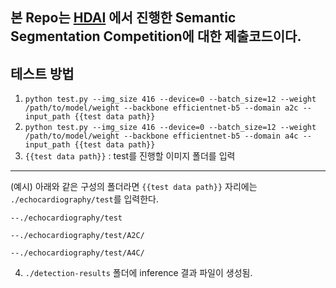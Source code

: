 본 Repo는 [HDAI](https://github.com/DatathonInfo/H.D.A.I.2021) 에서 진행한 Semantic Segmentation Competition에 대한 제출코드이다.
-------
## 테스트 방법
1. `python test.py --img_size 416 --device=0 --batch_size=12 --weight /path/to/model/weight --backbone efficientnet-b5 --domain a2c --input_path {{test data path}}`
2. `python test.py --img_size 416 --device=0 --batch_size=12 --weight /path/to/model/weight --backbone efficientnet-b5 --domain a4c --input_path {{test data path}}`
3. `{{test data path}}` : test를 진행할 이미지 폴더를 입력
-------
(예시) 아래와 같은 구성의 폴더라면 `{{test data path}}` 자리에는 `./echocardiography/test`를 입력한다.
```
--./echocardiography/test

--./echocardiography/test/A2C/

--./echocardiography/test/A4C/
```
4. `./detection-results` 폴더에 inference 결과 파일이 생성됨.
